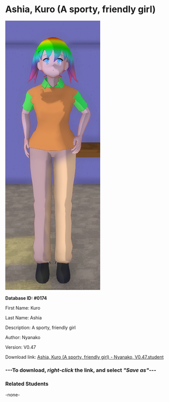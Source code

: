# Ashia, Kuro (A sporty, friendly girl)

<img src="../../Files/Images/Ashia, Kuro (A sporty, friendly girl).png" title="Ashia, Kuro (A sporty, friendly girl) - Nyanako, V0.47">

**Database ID: #0174**

First Name: Kuro

Last Name: Ashia

Description: A sporty, friendly girl

Author: Nyanako

Version: V0.47

Download link: <a href="https://raw.githubusercontent.com/Arbiter1223/Daigaku-Gurashi-Custom-Students/master/Files/Student%20Files/Ashia%2C%20Kuro%20(A%20sporty%2C%20friendly%20girl)%20-%20Nyanako%2C%20V0.47.student">Ashia, Kuro (A sporty, friendly girl) - Nyanako, V0.47.student</a>

### ---**To download, _right-click_ the link, and select _"Save as"_**---

### Related Students

-none-
